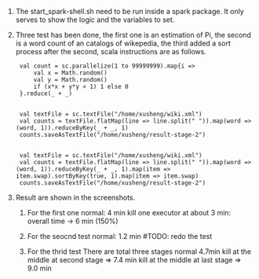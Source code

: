 1. The start_spark-shell.sh need to be run inside a spark package. It only serves to show the logic and the variables to set. 

2. Three test has been done, the first one is an estimation of Pi, the second is a word count of an catalogs of wikepedia, the third added a sort process after the second, scala instructions are as follows. 

		val count = sc.parallelize(1 to 99999999).map{i =>
  			val x = Math.random()
 			val y = Math.random()
  			if (x*x + y*y < 1) 1 else 0
		}.reduce(_ + _)


		val textFile = sc.textFile("/home/xusheng/wiki.xml")
		val counts = textFile.flatMap(line => line.split(" ")).map(word => (word, 1)).reduceByKey(_ + _, 1)
		counts.saveAsTextFile("/home/xusheng/result-stage-2")


		val textFile = sc.textFile("/home/xusheng/wiki.xml")
		val counts = textFile.flatMap(line => line.split(" ")).map(word => (word, 1)).reduceByKey(_ + _, 1).map(item => item.swap).sortByKey(true, 1).map(item => item.swap)
		counts.saveAsTextFile("/home/xusheng/result-stage-2")

3. Result are shown in the screenshots. 
	1. For the first one
		normal: 4 min
		kill one executor at about 3 min: overall time -> 6 min (150%)

	2. For the seocnd test
		normal: 1.2 min
		#TODO: redo the test

	3. For the thrid test
		There are total three stages
		normal 4.7min
		kill at the middle at second stage => 7.4 min
		kill at the middle at last stage => 9.0 min

		